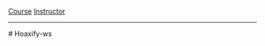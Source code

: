  [Course](https://netas.udemy.com/course/spring-ve-react-ile-web-uygulamas-gelistirmek/learn/lecture/17543038#questions)
 [Instructor]([https://netas.udemy.com/course/spring-ve-react-ile-web-uygulamas-gelistirmek/learn/lecture/17543038#questions](https://github.com/hllbr/spring-react-tr-course/commits?author=basarbk)https://github.com/hllbr/spring-react-tr-course/commits?author=basarbk)
<hr>

#   H o a x i f y - w s 

